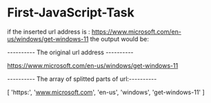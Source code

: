 # First-JavaScript-Task

if the inserted url address is : https://www.microsoft.com/en-us/windows/get-windows-11
the output would be:

---------- The original url address ----------

https://www.microsoft.com/en-us/windows/get-windows-11


---------- The array of splitted parts of url:----------

[ 'https:', 'www.microsoft.com', 'en-us', 'windows', 'get-windows-11' ]
